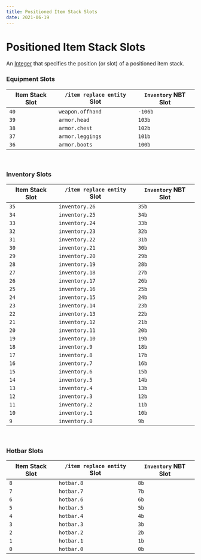 ```yaml
---
title: Positioned Item Stack Slots
date: 2021-06-19
---
```

# Positioned Item Stack Slots

An [Integer](../data_types/integer.md) that specifies the position (or slot) of a positioned item stack.


### Equipment Slots

  Item Stack Slot  |  `/item replace entity` Slot  |  `Inventory` NBT Slot  
------------------------------|-------------------------------|-------------------------
  `40`  |  `weapon.offhand`  |  `-106b`
  `39`  |  `armor.head`  |  `103b`
  `38`  |  `armor.chest`  |  `102b`
  `37`  |  `armor.leggings`  |  `101b`
  `36`  |  `armor.boots`  |  `100b`

<br>


### Inventory Slots

  Item Stack Slot  |  `/item replace entity` Slot  |  `Inventory` NBT Slot  
------------------------------|-------------------------------|-------------------------
  `35`  |  `inventory.26`  |  `35b`
  `34`  |  `inventory.25`  |  `34b`
  `33`  |  `inventory.24`  |  `33b`
  `32`  |  `inventory.23`  |  `32b`
  `31`  |  `inventory.22`  |  `31b`
  `30`  |  `inventory.21`  |  `30b`
  `29`  |  `inventory.20`  |  `29b`
  `28`  |  `inventory.19`  |  `28b`
  `27`  |  `inventory.18`  |  `27b`
  `26`  |  `inventory.17`  |  `26b`
  `25`  |  `inventory.16`  |  `25b`
  `24`  |  `inventory.15`  |  `24b`
  `23`  |  `inventory.14`  |  `23b`
  `22`  |  `inventory.13`  |  `22b`
  `21`  |  `inventory.12`  |  `21b`
  `20`  |  `inventory.11`  |  `20b`
  `19`  |  `inventory.10`  |  `19b`
  `18`  |  `inventory.9`  |  `18b`
  `17`  |  `inventory.8`  |  `17b`
  `16`  |  `inventory.7`  |  `16b`
  `15`  |  `inventory.6`  |  `15b`
  `14`  |  `inventory.5`  |  `14b`
  `13`  |  `inventory.4`  |  `13b`
  `12`  |  `inventory.3`  |  `12b`
  `11`  |  `inventory.2`  |  `11b`
  `10`  |  `inventory.1`  |  `10b`
  `9`   |  `inventory.0`  |  `9b`

<br>

### Hotbar Slots

  Item Stack Slot  |  `/item replace entity` Slot  |  `Inventory` NBT Slot  
------------------------------|-------------------------------|-------------------------
  `8`   |  `hotbar.8`  |  `8b`
  `7`   |  `hotbar.7`  |  `7b`
  `6`   |  `hotbar.6`  |  `6b`
  `5`   |  `hotbar.5`  |  `5b`
  `4`   |  `hotbar.4`  |  `4b`
  `3`   |  `hotbar.3`  |  `3b`
  `2`   |  `hotbar.2`  |  `2b`
  `1`   |  `hotbar.1`  |  `1b`
  `0`   |  `hotbar.0`  |  `0b`